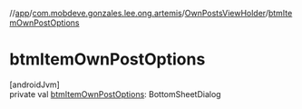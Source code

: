 //[app](../../../index.md)/[com.mobdeve.gonzales.lee.ong.artemis](../index.md)/[OwnPostsViewHolder](index.md)/[btmItemOwnPostOptions](btm-item-own-post-options.md)

# btmItemOwnPostOptions

[androidJvm]\
private val [btmItemOwnPostOptions](btm-item-own-post-options.md): BottomSheetDialog
